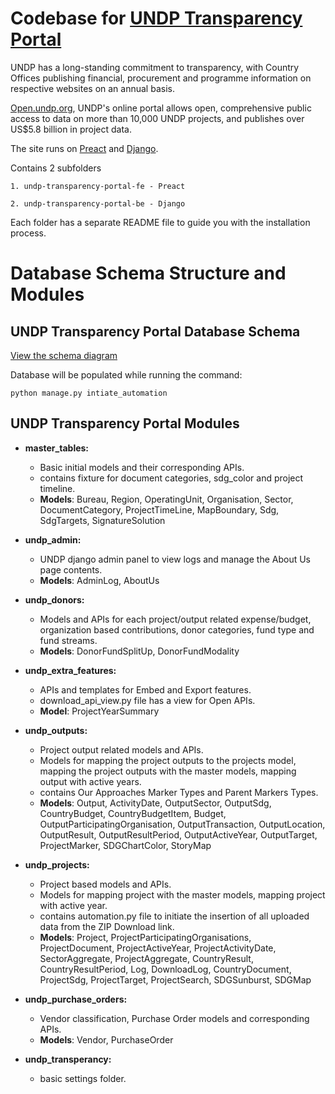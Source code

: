 Codebase for [UNDP Transparency Portal](https://open.undp.org)
===

UNDP has a long-standing commitment to transparency, with Country Offices publishing financial, procurement and programme information on respective websites on an annual basis.

[Open.undp.org](https://open.undp.org), UNDP's online portal allows open, comprehensive public access to data on more than 10,000 UNDP projects, and publishes over US$5.8 billion in project data. 

The site runs on [Preact](https://preactjs.com) and [Django](https://www.djangoproject.com). 

Contains 2 subfolders

    1. undp-transparency-portal-fe - Preact
    
    2. undp-transparency-portal-be - Django
    
Each folder has a separate README file to guide you with the installation process.

**Database Schema Structure and Modules**
==

**UNDP Transparency Portal Database Schema**
--
[View the schema diagram ](https://github.com/undp/transparencyportal/blob/master/Documents/Database_Schema.png) 

Database will be populated while running the command:
    
    python manage.py intiate_automation

**UNDP Transparency Portal Modules**
--

* **master_tables:**
    * Basic initial models and their corresponding APIs.
    * contains fixture for document categories, sdg_color and project timeline.
    * **Models**: Bureau, Region, OperatingUnit, Organisation, Sector, DocumentCategory, ProjectTimeLine, MapBoundary, Sdg, SdgTargets, SignatureSolution

* **undp_admin:**
    * UNDP django admin panel to view logs and manage the About Us page contents.
    * **Models**: AdminLog, AboutUs

* **undp_donors:**
    * Models and APIs for each project/output related expense/budget, organization based contributions, donor categories, fund type and fund streams.
    * **Models**: DonorFundSplitUp, DonorFundModality

* **undp_extra_features:**
    * APIs and templates for Embed and Export features.
    * download_api_view.py file has a view for Open APIs.
    * **Model**: ProjectYearSummary

* **undp_outputs:**
    * Project output related models and APIs.
    * Models for mapping the project outputs to the projects model, mapping the project outputs with the master models, mapping output with active years.
    * contains Our Approaches Marker Types and Parent Markers Types.
    * **Models**: Output, ActivityDate, OutputSector, OutputSdg, CountryBudget, CountryBudgetItem, Budget, OutputParticipatingOrganisation, OutputTransaction, OutputLocation, OutputResult, OutputResultPeriod, OutputActiveYear, OutputTarget, ProjectMarker, SDGChartColor, StoryMap

* **undp_projects:**
    * Project based models and APIs.
    * Models for mapping project with the master models, mapping project with active year.
    * contains automation.py file to initiate the insertion of all uploaded data from the ZIP Download link.
    * **Models**: Project, ProjectParticipatingOrganisations, ProjectDocument, ProjectActiveYear, ProjectActivityDate, SectorAggregate, ProjectAggregate, CountryResult, CountryResultPeriod, Log, DownloadLog, CountryDocument, ProjectSdg, ProjectTarget, ProjectSearch, SDGSunburst, SDGMap

* **undp_purchase_orders:**
    * Vendor classification, Purchase Order models and corresponding APIs.
    * **Models**: Vendor, PurchaseOrder

* **undp_transperancy:**
    * basic settings folder.




